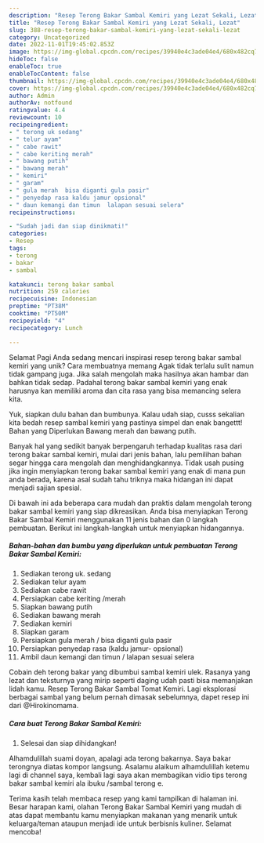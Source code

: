 ```yaml
---
description: "Resep Terong Bakar Sambal Kemiri yang Lezat Sekali, Lezat"
title: "Resep Terong Bakar Sambal Kemiri yang Lezat Sekali, Lezat"
slug: 388-resep-terong-bakar-sambal-kemiri-yang-lezat-sekali-lezat
category: Uncategorized
date: 2022-11-01T19:45:02.853Z
image: https://img-global.cpcdn.com/recipes/39940e4c3ade04e4/680x482cq70/terong-bakar-sambal-kemiri-foto-resep-utama.jpg
hideToc: false
enableToc: true
enableTocContent: false
thumbnail: https://img-global.cpcdn.com/recipes/39940e4c3ade04e4/680x482cq70/terong-bakar-sambal-kemiri-foto-resep-utama.jpg
cover: https://img-global.cpcdn.com/recipes/39940e4c3ade04e4/680x482cq70/terong-bakar-sambal-kemiri-foto-resep-utama.jpg
author: Admin
authorAv: notfound
ratingvalue: 4.4
reviewcount: 10
recipeingredient:
- " terong uk sedang"
- " telur ayam"
- " cabe rawit"
- " cabe keriting merah"
- " bawang putih"
- " bawang merah"
- " kemiri"
- " garam"
- " gula merah  bisa diganti gula pasir"
- " penyedap rasa kaldu jamur opsional"
- " daun kemangi dan timun  lalapan sesuai selera"
recipeinstructions:

- "Sudah jadi dan siap dinikmati!"
categories:
- Resep
tags:
- terong
- bakar
- sambal

katakunci: terong bakar sambal 
nutrition: 259 calories
recipecuisine: Indonesian
preptime: "PT38M"
cooktime: "PT50M"
recipeyield: "4"
recipecategory: Lunch

---
```



Selamat Pagi Anda sedang mencari inspirasi resep terong bakar sambal kemiri yang unik? Cara membuatnya memang Agak tidak terlalu sulit namun tidak gampang juga. Jika salah mengolah maka hasilnya akan hambar dan bahkan tidak sedap. Padahal terong bakar sambal kemiri yang enak harusnya kan memiliki aroma dan cita rasa yang bisa memancing selera kita.


Yuk, siapkan dulu bahan dan bumbunya. Kalau udah siap, cusss sekalian kita bedah resep sambal kemiri yang pastinya simpel dan enak bangettt! Bahan yang Diperlukan Bawang merah dan bawang putih.

Banyak hal yang sedikit banyak berpengaruh terhadap kualitas rasa dari terong bakar sambal kemiri, mulai dari jenis bahan, lalu pemilihan bahan segar hingga cara mengolah dan menghidangkannya. Tidak usah pusing jika ingin menyiapkan terong bakar sambal kemiri yang enak di mana pun anda berada, karena asal sudah tahu triknya maka hidangan ini dapat menjadi sajian spesial.


Di bawah ini ada beberapa cara mudah dan praktis dalam mengolah terong bakar sambal kemiri yang siap dikreasikan. Anda bisa menyiapkan Terong Bakar Sambal Kemiri menggunakan 11 jenis bahan dan 0 langkah pembuatan. Berikut ini langkah-langkah untuk menyiapkan hidangannya.

<!--inarticleads1-->

##### Bahan-bahan dan bumbu yang diperlukan untuk pembuatan Terong Bakar Sambal Kemiri:

1. Sediakan  terong uk. sedang
1. Sediakan  telur ayam
1. Sediakan  cabe rawit
1. Persiapkan  cabe keriting /merah
1. Siapkan  bawang putih
1. Sediakan  bawang merah
1. Sediakan  kemiri
1. Siapkan  garam
1. Persiapkan  gula merah / bisa diganti gula pasir
1. Persiapkan  penyedap rasa (kaldu jamur- opsional)
1. Ambil  daun kemangi dan timun / lalapan sesuai selera


Cobain deh terong bakar yang dibumbui sambal kemiri ulek. Rasanya yang lezat dan teksturnya yang mirip seperti daging udah pasti bisa memanjakan lidah kamu. Resep Terong Bakar Sambal Tomat Kemiri. Lagi eksplorasi berbagai sambal yang belum pernah dimasak sebelumnya, dapet resep ini dari @Hirokinomama. 

<!--inarticleads2-->

##### Cara buat Terong Bakar Sambal Kemiri:


1. Selesai dan siap dihidangkan!

Alhamdulillah suami doyan, apalagi ada terong bakarnya. Saya bakar terongnya diatas kompor langsung. Asalamu alaikum alhamdulillah ketemu lagi di channel saya, kembali lagi saya akan membagikan vidio tips terong bakar sambal kemiri ala ibuku /sambal terong e. 

Terima kasih telah membaca resep yang kami tampilkan di halaman ini. Besar harapan kami, olahan Terong Bakar Sambal Kemiri yang mudah di atas dapat membantu kamu menyiapkan makanan yang menarik untuk keluarga/teman ataupun menjadi ide untuk berbisnis kuliner. Selamat mencoba!
